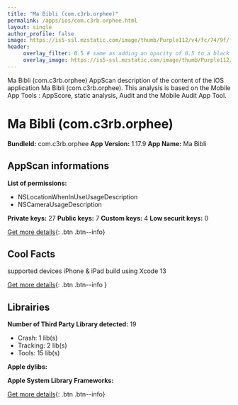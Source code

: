 ```yaml
---
title: "Ma Bibli (com.c3rb.orphee)"
permalink: /apps/ios/com.c3rb.orphee.html
layout: single
author_profile: false
image: https://is5-ssl.mzstatic.com/image/thumb/Purple112/v4/fc/74/9f/fc749f67-e984-3312-35fe-ac8b6ed3cdc0/AppIcon-0-0-1x_U007emarketing-0-0-0-10-0-0-sRGB-0-0-0-GLES2_U002c0-512MB-85-220-0-0.png/512x512bb.jpg
header: 
     overlay_filter: 0.5 # same as adding an opacity of 0.5 to a black background
     overlay_image: https://is5-ssl.mzstatic.com/image/thumb/Purple112/v4/fc/74/9f/fc749f67-e984-3312-35fe-ac8b6ed3cdc0/AppIcon-0-0-1x_U007emarketing-0-0-0-10-0-0-sRGB-0-0-0-GLES2_U002c0-512MB-85-220-0-0.png/512x512bb.jpg
---
```

Ma Bibli (com.c3rb.orphee) AppScan description of the content of the iOS application Ma Bibli (com.c3rb.orphee). This analysis is based on the Mobile App Tools : AppScore, static analysis, Audit and the Mobile Audit App Tool.

# Ma Bibli (com.c3rb.orphee)

**BundleId:** com.c3rb.orphee
**App Version:** 1.17.9
**App Name:** Ma Bibli


## AppScan informations 

**List of permissions:** 
- NSLocationWhenInUseUsageDescription
- NSCameraUsageDescription
  
  
**Private keys:** 27
**Public keys:** 7
**Custom keys:** 4
**Low securit keys:** 0
  
[Get more details](/pricing.html){: .btn .btn--info}

## Cool Facts

supported devices iPhone & iPad
build using Xcode 13
  
[Get more details](/pricing.html){: .btn .btn--info }

## Librairies 
**Number of Third Party Library detected:** 19
- Crash: 1 lib(s)
- Tracking: 2 lib(s)
- Tools: 15 lib(s)


**Apple dylibs:**


**Apple System Library Frameworks:**


  
[Get more details](/pricing.html){: .btn .btn--info}

